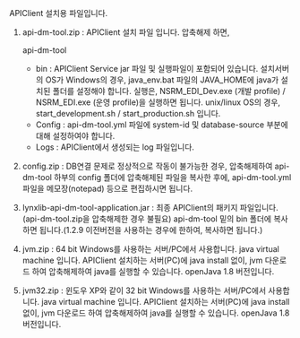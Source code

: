 APIClient 설치용 파일입니다.

1. api-dm-tool.zip :
   APIClient 설치 파일 입니다.  압축해제 하면,
   
   api-dm-tool
     - bin       : APIClient Service jar 파일 및 실행파일이 포함되어 있습니다.
                    설치서버의 OS가 Windows의 경우, java_env.bat 파일의 JAVA_HOME에 java가 설치된 폴더를 설정해야 합니다.
                    실행은, NSRM_EDI_Dev.exe (개발 profile) / NSRM_EDI.exe (운영 profile)을 실행하면 됩니다.
                    unix/linux OS의 경우, start_development.sh / start_production.sh 입니다.
     - Config    : api-dm-tool.yml 파일에 system-id 및 database-source 부분에 대해 설정하여야 합니다. 
     - Logs      : APIClient에서 생성되는 log 파일입니다.

2. config.zip : DB연결 문제로 정상적으로 작동이 불가능한 경우, 압축해제하여 api-dm-tool 하부의 config 폴더에 압축해제된 파일을 복사한 후에,
   api-dm-tool.yml 파일을 메모장(notepad) 등으로 편집하시면 됩니다.
   
3. lynxlib-api-dm-tool-application.jar : 최종 APIClient의 패키지 파일입니다.(api-dm-tool.zip을 압축해제한 경우 불필요)
   api-dm-tool 밑의 bin 폴더에 복사하면 됩니다.(1.2.9 이전버전을 사용하는 경우에 한하여, 복사하면 됩니다.)
   
4. jvm.zip      : 64 bit Windows를 사용하는 서버/PC에서 사용합니다. 
   java virtual machine 입니다.  APIClient 설치하는 서버(PC)에 java install 없이, jvm 다운로드 하여 압축해제하여 java를 실행할 수 있습니다.
   openJava 1.8 버전입니다.

4. jvm32.zip    : 윈도우 XP와 같이 32 bit Windows를 사용하는 서버/PC에서 사용합니다.
   java virtual machine 입니다.  APIClient 설치하는 서버(PC)에 java install 없이, jvm 다운로드 하여 압축해제하여 java를 실행할 수 있습니다.
   openJava 1.8 버전입니다.
